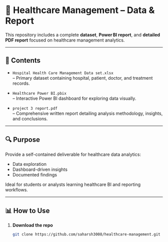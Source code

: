 # 🏥 Healthcare Management – Data & Report

This repository includes a complete **dataset**, **Power BI report**, and **detailed PDF report** focused on healthcare management analytics.

---

## 📁 Contents

- `Hospital Health Care Management Data set.xlsx`  
  – Primary dataset containing hospital, patient, doctor, and treatment records.

- `Healthcare Power BI.pbix`  
  – Interactive Power BI dashboard for exploring data visually.

- `project 3 report.pdf`  
  – Comprehensive written report detailing analysis methodology, insights, and conclusions.

---

## 🔍 Purpose

Provide a self-contained deliverable for healthcare data analytics:
- Data exploration
- Dashboard-driven insights
- Documented findings

Ideal for students or analysts learning healthcare BI and reporting workflows.

---

## 📊 How to Use

1. **Download the repo**  
   ```bash
   git clone https://github.com/saharsh3008/healthcare-management.git
